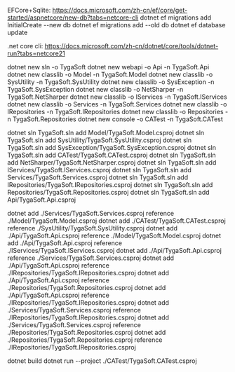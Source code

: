 EFCore+Sqlite:
https://docs.microsoft.com/zh-cn/ef/core/get-started/aspnetcore/new-db?tabs=netcore-cli
dotnet ef migrations add InitialCreate  --new db
dotnet ef migrations add  --old db
dotnet ef database update

.net core cli:
https://docs.microsoft.com/zh-cn/dotnet/core/tools/dotnet-run?tabs=netcore21

dotnet new sln -o TygaSoft
dotnet new webapi -o Api -n TygaSoft.Api
dotnet new classlib -o Model -n TygaSoft.Model
dotnet new classlib -o SysUtility -n TygaSoft.SysUtility
dotnet new classlib -o SysException -n TygaSoft.SysException
dotnet new classlib -o NetSharper -n TygaSoft.NetSharper
dotnet new classlib -o IServices -n TygaSoft.IServices
dotnet new classlib -o Services -n TygaSoft.Services
dotnet new classlib -o IRepositories -n TygaSoft.IRepositories
dotnet new classlib -o Repositories -n TygaSoft.Repositories
dotnet new console -o CATest -n TygaSoft.CATest

dotnet sln TygaSoft.sln add Model/TygaSoft.Model.csproj
dotnet sln TygaSoft.sln add SysUtility/TygaSoft.SysUtility.csproj
dotnet sln TygaSoft.sln add SysException/TygaSoft.SysException.csproj
dotnet sln TygaSoft.sln add CATest/TygaSoft.CATest.csproj
dotnet sln TygaSoft.sln add NetSharper/TygaSoft.NetSharper.csproj
dotnet sln TygaSoft.sln add IServices/TygaSoft.IServices.csproj
dotnet sln TygaSoft.sln add Services/TygaSoft.Services.csproj
dotnet sln TygaSoft.sln add IRepositories/TygaSoft.IRepositories.csproj
dotnet sln TygaSoft.sln add Repositories/TygaSoft.Repositories.csproj
dotnet sln TygaSoft.sln add Api/TygaSoft.Api.csproj

dotnet add ./Services/TygaSoft.Services.csproj reference ./Model/TygaSoft.Model.csproj 
dotnet add ./CATest/TygaSoft.CATest.csproj reference ./SysUtility/TygaSoft.SysUtility.csproj
dotnet add ./Api/TygaSoft.Api.csproj reference ./Model/TygaSoft.Model.csproj 
dotnet add ./Api/TygaSoft.Api.csproj reference ./IServices/TygaSoft.IServices.csproj 
dotnet add ./Api/TygaSoft.Api.csproj reference ./Services/TygaSoft.Services.csproj 
dotnet add ./Api/TygaSoft.Api.csproj reference ./IRepositories/TygaSoft.IRepositories.csproj 
dotnet add ./Api/TygaSoft.Api.csproj reference ./Repositories/TygaSoft.Repositories.csproj 
dotnet add ./Api/TygaSoft.Api.csproj reference ./IRepositories/TygaSoft.IRepositories.csproj 
dotnet add ./Services/TygaSoft.Services.csproj reference ./IRepositories/TygaSoft.IRepositories.csproj 
dotnet add ./Services/TygaSoft.Services.csproj reference ./Repositories/TygaSoft.Repositories.csproj 
dotnet add ./Repositories/TygaSoft.Repositories.csproj reference ./IRepositories/TygaSoft.IRepositories.csproj 

dotnet build
dotnet run --project ./CATest/TygaSoft.CATest.csproj